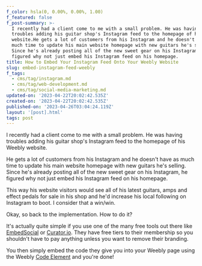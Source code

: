 ```yaml
---
f_color: hsla(0, 0.00%, 0.00%, 1.00)
f_featured: false
f_post-summary: >-
  I recently had a client come to me with a small problem. He was having
  troubles adding his guitar shop's Instagram feed to the homepage of his Weebly
  website.He gets a lot of customers from his Instagram and he doesn't have as
  much time to update his main website homepage with new guitars he's selling.
  Since he's already posting all of the new sweet gear on his Instagram, he
  figured why not just embed his Instagram feed on his homepage.
title: How to Embed Your Instagram Feed Onto Your Weebly Website
slug: embed-instagram-feed-weebly
f_tags:
  - cms/tag/instagram.md
  - cms/tag/web-development.md
  - cms/tag/social-media-marketing.md
updated-on: '2023-04-22T20:02:42.535Z'
created-on: '2023-04-22T20:02:42.535Z'
published-on: '2023-04-26T03:04:24.119Z'
layout: '[post].html'
tags: post
---
```


I recently had a client come to me with a small problem. He was having troubles adding his guitar shop's Instagram feed to the homepage of his Weebly website.

He gets a lot of customers from his Instagram and he doesn't have as much time to update his main website homepage with new guitars he's selling. Since he's already posting all of the new sweet gear on his Instagram, he figured why not just embed his Instagram feed on his homepage.

This way his website visitors would see all of his latest guitars, amps and effect pedals for sale in his shop and he'd increase his local following on Instagram to boot. I consider that a win/win.

Okay, so back to the implementation. How to do it?

It's actually quite simple if you use one of the many free tools out there like [EmbedSocial](https://embedsocial.com/) or [Curator.io](https://curator.io/). They have free tiers to their membership so you shouldn't have to pay anything unless you want to remove their branding.

You then simply embed the code they give you into your Weebly page using the Weebly [Code Element](https://www.webnots.com/how-to-use-embed-code-element-in-weebly/) and you're done!
